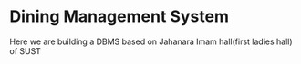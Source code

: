 # Dining Management System

Here we are building a DBMS based on Jahanara Imam hall(first ladies hall) of SUST

